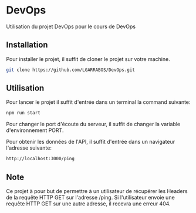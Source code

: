 # DevOps
Utilisation du projet DevOps pour le cours de DevOps

## Installation
Pour installer le projet, il suffit de cloner le projet sur votre machine.
```bash
git clone https://github.com/LGARRABOS/DevOps.git
```

## Utilisation
Pour lancer le projet il suffit d'entrée dans un terminal la command suivante:
```bash
npm run start
```
Pour changer le port d'écoute du serveur, il suffit de changer la variable d'environnement PORT.

Pour obtenir les données de l'API, il suffit d'entrée dans un navigateur l'adresse suivante:
```bash
http://localhost:3000/ping
```

## Note

Ce projet à pour but de permettre à un utilisateur de récupérer les Headers de la requête HTTP GET sur l'adresse /ping.
Si l'utilisateur envoie une requête HTTP GET sur une autre adresse, il recevra une erreur 404.